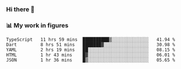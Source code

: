### Hi there 👋

### 📊 My work in figures

<!--START_SECTION:waka-->
```text
TypeScript   11 hrs 59 mins  ██████████▒░░░░░░░░░░░░░░   41.94 % 
Dart         8 hrs 51 mins   ███████▓░░░░░░░░░░░░░░░░░   30.98 % 
YAML         2 hrs 19 mins   ██░░░░░░░░░░░░░░░░░░░░░░░   08.15 % 
HTML         1 hr 43 mins    █▓░░░░░░░░░░░░░░░░░░░░░░░   06.01 % 
JSON         1 hr 36 mins    █▒░░░░░░░░░░░░░░░░░░░░░░░   05.65 % 
```
<!--END_SECTION:waka-->
